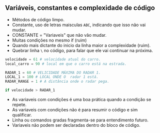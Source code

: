 ## Variáveis, constantes e complexidade de código
- Métodos de código limpo.
- Constante, uso de letras maisculas `ABC`, indicando que isso não vai mudar. 
- CONSTANTE = "Variaveis" que não vão mudar.
- Muitas condições no mesmo if (ruim)
- Quando mais dictante do inicio da linha maior a complexidade (ruim).
- Quebrar linha `\` no código, para falar que ele vai continuar na próxima.

``` python
velocidade = 61 # velocidade atual do carro.
local_carro = 90 # local em que o carro está na estrada.

RADAR_1 = 60 # VELICIDADE MÁXIMA DO RADAR 1.
LOCAL_1 = 100 # LOCAL ONDE O  radar 1 está.
RADAR_RANGE = 1 # A distância onde o radar pega.

if velocidade > RADAR_1
```

- As variaveis com condições é uma boa prática quando a condição se repete.
- As variaveis com condições não é para resumir o código e sim qualificar.
- Linha ou comandos gradas fragmenta-se para entendimento futuro. 
- Variaveis não podem ser declaradas dentro do bloco de código.